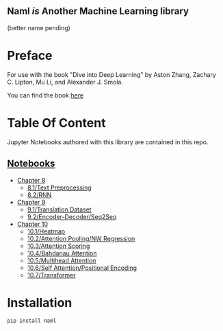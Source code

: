 Naml _is_ Another Machine Learning library
---
(better name pending)

# Preface
For use with the book "Dive into Deep Learning" by Aston Zhang, Zachary C. Lipton, Mu Li, and Alexander J. Smola.

You can find the book [here](https://d2l.ai/)

# Table Of Content
Jupyter Notebooks authored with this library are contained in this repo.
## [Notebooks](https://github.com/mos9527/naml/tree/main/notebooks)

- [Chapter 8](https://github.com/mos9527/naml/tree/main/notebooks/Chapter8)
    - [8.1/Text Preprocessing](https://github.com/mos9527/naml/blob/main/notebooks/Chapter8/1_text_preprocessing.ipynb)
    - [8.2/RNN](https://github.com/mos9527/naml/blob/main/notebooks/Chapter8/2_rnn.ipynb)
- [Chapter 9](https://github.com/mos9527/naml/tree/main/notebooks/Chapter9)
    - [9.1/Translation Dataset](https://github.com/mos9527/naml/blob/main/notebooks/Chapter9/1_translation_dataset.ipynb)
    - [9.2/Encoder-Decoder/Seq2Seq](https://github.com/mos9527/naml/blob/main/notebooks/Chapter9/2_seq2seq.ipynb)
- [Chapter 10](https://github.com/mos9527/naml/tree/main/notebooks/Chapter10)
    - [10.1/Heatmap](https://github.com/mos9527/naml/blob/main/notebooks/Chapter10/1_heatmap.ipynb)
    - [10.2/Attention Pooling/NW Regression](https://github.com/mos9527/naml/blob/main/notebooks/Chapter10/2_nadaraya_watson.ipynb)
    - [10.3/Attention Scoring](https://github.com/mos9527/naml/blob/main/notebooks/Chapter10/3_attention_scoring.ipynb)
    - [10.4/Bahdanau Attention](https://github.com/mos9527/naml/blob/main/notebooks/Chapter10/4_bahdanau.ipynb)
    - [10.5/Multihead Attention](https://github.com/mos9527/naml/blob/main/notebooks/Chapter10/5_multihead.ipynb)
    - [10.6/Self Attention/Positional Encoding](https://github.com/mos9527/naml/blob/main/notebooks/Chapter10/6_self_attention.ipynb)
    - [10.7/Transformer](https://github.com/mos9527/naml/blob/main/notebooks/Chapter10/7_transformer.ipynb)
# Installation
```bash
pip install naml
```
